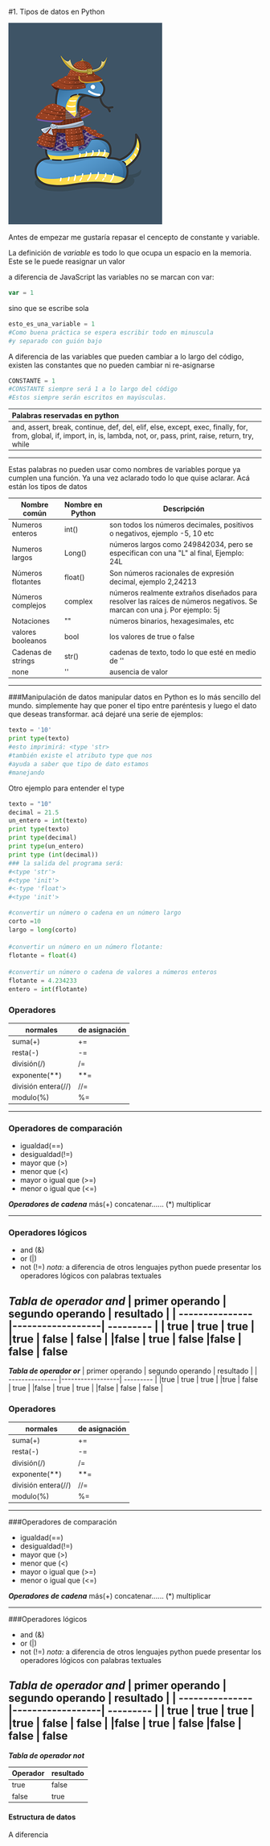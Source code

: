 #1. Tipos de datos en Python

![python](img/python.png)

Antes de empezar me gustaría repasar el cencepto de constante y variable.

La definición de *variable* es todo lo que ocupa un espacio en la memoria. Este se le puede reasignar un valor

a diferencia de JavaScript las variables no se marcan con var:
```JavaScript
var = 1
```
sino que se escribe sola
```python
esto_es_una_variable = 1
#Como buena práctica se espera escribir todo en minuscula
#y separado con guión bajo
```

A diferencia de las variables que pueden cambiar a lo largo del código, existen las constantes que no pueden cambiar ni re-asignarse
```python
CONSTANTE = 1
#CONSTANTE siempre será 1 a lo largo del código
#Estos siempre serán escritos en mayúsculas.
```


|Palabras reservadas en python|
| :---------------------------|
| and, assert, break, continue, def, del, elif, else, except, exec, finally, for, from, global, if, import, in, is, lambda, not, or, pass, print, raise, return, try, while |
---
Estas palabras no pueden usar como nombres de variables porque ya cumplen una función.
Ya una vez aclarado todo lo que quise aclarar.
Acá están los tipos de datos

| Nombre común | Nombre en Python |  Descripción|
| ----------- | ----------- | ------------------|
| Numeros enteros | int() | son todos los números decimales, positivos o negativos, ejemplo -5, 10 etc
| Numeros largos | Long() | números largos como 249842034, pero se especifican con una "L" al final, Ejemplo: 24L
| Números flotantes |float() | Son números racionales de expresión decimal, ejemplo 2,24213 |
| Números complejos | complex | números realmente extraños diseñados para resolver las raíces de números negativos. Se marcan con una j. Por ejemplo: 5j |
| Notaciones |"" | números binarios, hexagesimales, etc |
| valores booleanos | bool | los valores de true o false|
|Cadenas de strings | str() | cadenas de texto, todo lo que esté en medio de '' |
|none | '' | ausencia de valor

---
###Manipulación de datos
 manipular datos en Python es lo más sencillo del mundo. simplemente hay que poner el tipo entre paréntesis y luego el dato que deseas transformar. acá dejaré una serie de ejemplos:
 ```python
 texto = '10'
 print type(texto)
 #esto imprimirá: <type 'str>
 #también existe el atributo type que nos
 #ayuda a saber que tipo de dato estamos
 #manejando
 ```
 Otro ejemplo para entender el type
 ```python
 texto = "10"
 decimal = 21.5
 un_entero = int(texto)
 print type(texto)
 print type(decimal)
 print type(un_entero)
 print type (int(decimal))
 ### la salida del programa será:
 #<type 'str'>
 #<type 'init'>
 #<·type 'float'>
 #<type 'init'>
 ```
 ```python
 #convertir un número o cadena en un número largo
 corto =10
 largo = long(corto)

 #convertir un número en un número flotante:
 flotante = float(4)

 #convertir un número o cadena de valores a números enteros
 flotante = 4.234233
 entero = int(flotante)
 ```
 ### Operadores

|normales | de asignación |
| ------- | ------------- |
| suma(+) | +=            |
| resta(-) | -=           |
| división(/) | /=        |
|exponente(**) | **=      |
| división entera(//) | //= | //= |
| modulo(%) | %=          |
----------------------------
### Operadores de comparación
* igualdad(==)   
* desigualdad(!=)
* mayor que (>)
* menor que  (<) 
* mayor o igual que (>=)
* menor o igual que (<=)

***Operadores de cadena***
más(+) concatenar...... (*) multiplicar

---
### Operadores lógicos
* and (&)
* or (|)
* not (!=)
*nota:* a diferencia de otros lenguajes python puede presentar los operadores lógicos con palabras textuales

***Tabla de operador and***
| primer operando | segundo operando | resultado |
| --------------- |------------------| --------- |
| true           | true        | true |
|true        | false    | false |
|false | true | false
|false | false | false
-----
***Tabla de operador or***
| primer operando | segundo operando | resultado |
| --------------- |------------------| --------- |
|true | true | true |
|true | false | true |
|false | true | true |
|false | false | false |

### Operadores

|normales | de asignación |
| ------- | ------------- |
| suma(+) | +=            |
| resta(-) | -=           |
| división(/) | /=        |
|exponente(**) | **=      |
| división entera(//) | //= | //= |
| modulo(%) | %=          |
----------------------------
###Operadores de comparación
* igualdad(==)   
* desigualdad(!=)
* mayor que (>)
* menor que  (<) 
* mayor o igual que (>=)
* menor o igual que (<=)

***Operadores de cadena***
más(+) concatenar...... (*) multiplicar

---
###Operadores lógicos
* and (&)
* or (|)
* not (!=)
*nota:* a diferencia de otros lenguajes python puede presentar los operadores lógicos con palabras textuales

***Tabla de operador and***
| primer operando | segundo operando | resultado |
| --------------- |------------------| --------- |
| true           | true        | true |
|true        | false    | false |
|false | true | false
|false | false | false
-----
***Tabla de operador not***

| Operador | resultado |
| --------------- |------------------ |
|true | false |
|false | true |


#### Estructura de datos

A diferencia